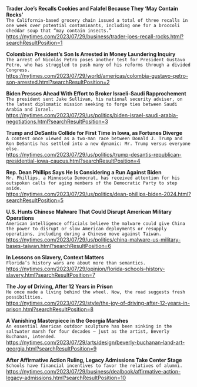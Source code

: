 **Trader Joe’s Recalls Cookies and Falafel Because They ‘May Contain Rocks’**\
`The California-based grocery chain issued a total of three recalls in one week over potential contaminants, including one for a broccoli cheddar soup that “may contain insects.”`\
https://nytimes.com/2023/07/29/business/trader-joes-recall-rocks.html?searchResultPosition=1

**Colombian President’s Son Is Arrested in Money Laundering Inquiry**\
`The arrest of Nicolás Petro poses another test for President Gustavo Petro, who has struggled to push many of his reforms through a divided Congress.`\
https://nytimes.com/2023/07/29/world/americas/colombia-gustavo-petro-son-arrested.html?searchResultPosition=2

**Biden Presses Ahead With Effort to Broker Israeli-Saudi Rapprochement**\
`The president sent Jake Sullivan, his national security adviser, on the latest diplomatic mission seeking to forge ties between Saudi Arabia and Israel.`\
https://nytimes.com/2023/07/29/us/politics/biden-israel-saudi-arabia-negotiations.html?searchResultPosition=3

**Trump and DeSantis Collide for First Time in Iowa, as Fortunes Diverge**\
`A contest once viewed as a two-man race between Donald J. Trump and Ron DeSantis has settled into a new dynamic: Mr. Trump versus everyone else.`\
https://nytimes.com/2023/07/29/us/politics/trump-desantis-republican-presidential-iowa-caucus.html?searchResultPosition=4

**Rep. Dean Phillips Says He Is Considering a Run Against Biden**\
`Mr. Phillips, a Minnesota Democrat, has received attention for his outspoken calls for aging members of the Democratic Party to step aside.`\
https://nytimes.com/2023/07/29/us/politics/dean-phillips-biden-2024.html?searchResultPosition=5

**U.S. Hunts Chinese Malware That Could Disrupt American Military Operations**\
`American intelligence officials believe the malware could give China the power to disrupt or slow American deployments or resupply operations, including during a Chinese move against Taiwan.`\
https://nytimes.com/2023/07/29/us/politics/china-malware-us-military-bases-taiwan.html?searchResultPosition=6

**In Lessons on Slavery, Context Matters**\
`Florida’s history wars are about more than semantics.`\
https://nytimes.com/2023/07/29/opinion/florida-schools-history-slavery.html?searchResultPosition=7

**The Joy of Driving, After 12 Years in Prison**\
`He once made a living behind the wheel. Now, the road suggests fresh possibilities.`\
https://nytimes.com/2023/07/29/style/the-joy-of-driving-after-12-years-in-prison.html?searchResultPosition=8

**A Vanishing Masterpiece in the Georgia Marshes**\
`An essential American outdoor sculpture has been sinking in the saltwater marsh for four decades — just as the artist, Beverly Buchanan, intended.`\
https://nytimes.com/2023/07/29/arts/design/beverly-buchanan-land-art-georgia.html?searchResultPosition=9

**After Affirmative Action Ruling, Legacy Admissions Take Center Stage**\
`Schools have financial incentives to favor the relatives of alumni.`\
https://nytimes.com/2023/07/29/business/dealbook/affirmative-action-legacy-admissions.html?searchResultPosition=10

